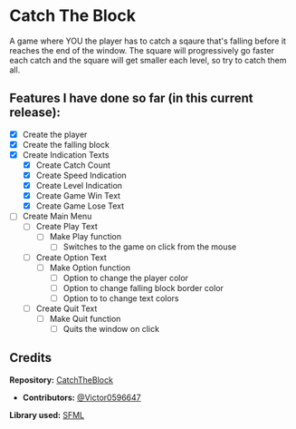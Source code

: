 # Catch The Block
A game where YOU the player has to catch a sqaure that's falling before it reaches the end of the window. The square will progressively go faster each catch and the square will get smaller each level, so try to catch them all. <br>



## Features I have done so far (in this current release):
- [x] Create the player
- [x] Create the falling block
- [x] Create Indication Texts
  - [x] Create Catch Count
  - [x] Create Speed Indication
  - [x] Create Level Indication
  - [x] Create Game Win Text
  - [x] Create Game Lose Text
- [ ] Create Main Menu
  - [ ] Create Play Text
    - [ ] Make Play function
      - [ ] Switches to the game on click from the mouse
  - [ ] Create Option Text
    - [ ] Make Option function
      - [ ] Option to change the player color
      - [ ] Option to change falling block border color 
      - [ ] Option to to change text colors
  - [ ] Create Quit Text
    - [ ] Make Quit function
      - [ ] Quits the window on click   
   
## Credits <br>

**Repository:** [CatchTheBlock](https://github.com/Victor0596647/CatchTheBlock)<br>
  - **Contributors:** [@Victor0596647](https://github.com/Victor0596647)<br>

**Library used:** [SFML](https://github.com/SFML/SFML/releases/tag/2.5.1)
